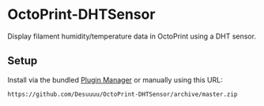 # OctoPrint-DHTSensor

Display filament humidity/temperature data in OctoPrint using a DHT sensor.

## Setup

Install via the bundled [Plugin Manager](https://github.com/foosel/OctoPrint/wiki/Plugin:-Plugin-Manager)
or manually using this URL:

    https://github.com/Desuuuu/OctoPrint-DHTSensor/archive/master.zip
